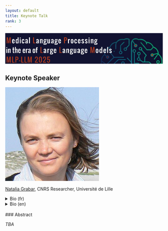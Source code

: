 ```yaml
---
layout: default
title: Keynote Talk
rank: 3
---
```

![](assets/img/border.png)
## Keynote Speaker
![](assets/img/csm_Natalia.jpg)

[Natalia Grabar](http://natalia.grabar.free.fr/), CNRS Researcher, Université de Lille

<details><summary>Bio (fr)</summary>
Dr. Natalia Grabar est chercheuse en Traitement Automatique des Langues (TAL), spécialisée dans l’analyse des textes scientifiques et techniques. Elle est actuellement Chargée de Recherche (classe 1) au CNRS, affiliée à l’UMR 8163 STL de l’Université de Lille. Elle est titulaire d’un doctorat en Informatique Médicale de l’Université Paris 6 et d’une formation en Philologie de l’Université de Lviv, en Ukraine. Ses recherches portent sur la structuration terminologique, la recherche et l’extraction d’informations, la typologie des documents, ainsi que la qualité et la fiabilité des informations en santé. Dr. Grabar a travaillé dans plusieurs environnements de recherche et académiques. Elle a passé un an à la fondation Health on the Net à Genève, où elle a contribué à des travaux sur l’accessibilité de l’information en santé. Elle a ensuite occupé, pendant trois ans, un poste d’Assistante Hospitalo-Universitaire (AHU) à l’Hôpital Européen Georges Pompidou et dans une unité d’informatique médicale à l’Inserm. Elle a également encadré 38 mémoires de Master et thèses de doctorat. Ses travaux mobilisent des méthodes linguistiques et statistiques pour faciliter l’accès à l’information par le TAL, notamment en recherche d’information, extraction d’information et simplification textuelle. Ses recherches contribuent au développement de méthodes et d’outils pour le traitement des langues de spécialité, avec des applications en santé et dans d’autres domaines techniques.
</details>

<details><summary>Bio (en)</summary>

Dr. Natalia Grabar is a researcher in Natural Language Processing (NLP), specializing in scientific and technical texts. She is currently a Chargée de Recherche (Class 1) at the CNRS, affiliated with the UMR 8163 STL at the University of Lille. She holds a PhD in Medical Informatics from Université Paris 6 and has a background in Philology from Lviv University, Ukraine. Her research focuses on terminology structuring, information retrieval and extraction, document typology, and the quality and reliability of health-related information. Dr. Grabar has worked in various research and academic settings. She spent a year at the Health on the Net foundation in Geneva, contributing to studies on health information accessibility. She then worked for three years as an Assistant Hospitalo-Universitaire (AHU) at Hôpital Européen Georges Pompidou and in a medical informatics unit at Inserm. She has also supervised 38 Master’s theses and PhD dissertations. Her work applies linguistic and statistical methods to improve access to information through NLP, particularly in information retrieval, information extraction, and text simplification. Her research contributes to the development of methods and tools for processing specialized language, with applications in healthcare and other technical fields.
</details>

<br>
### Abstract

_TBA_

